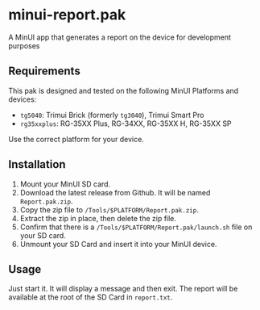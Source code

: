 # minui-report.pak

A MinUI app that generates a report on the device for development purposes

## Requirements

This pak is designed and tested on the following MinUI Platforms and devices:

- `tg5040`: Trimui Brick (formerly `tg3040`), Trimui Smart Pro
- `rg35xxplus`: RG-35XX Plus, RG-34XX, RG-35XX H, RG-35XX SP

Use the correct platform for your device.

## Installation

1. Mount your MinUI SD card.
2. Download the latest release from Github. It will be named `Report.pak.zip`.
3. Copy the zip file to `/Tools/$PLATFORM/Report.pak.zip`.
4. Extract the zip in place, then delete the zip file.
5. Confirm that there is a `/Tools/$PLATFORM/Report.pak/launch.sh` file on your SD card.
6. Unmount your SD Card and insert it into your MinUI device.

## Usage

Just start it. It will display a message and then exit. The report will be available at the root of the SD Card in `report.txt`.
